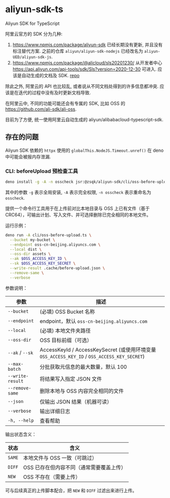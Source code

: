 # aliyun-sdk-ts

Aliyun SDK for TypeScript

阿里云官方的 SDK 分为几种:

1. <https://www.npmjs.com/package/aliyun-sdk>
   已经长期没有更新, 并且没有标注替代方案.
   之前的仓库 `aliyun/aliyun-sdk-nodejs` 已经改名为 `aliyun-UED/aliyun-sdk-js`.
2. <https://www.npmjs.com/package/@alicloud/sls20201230/>
   从开发者中心 <https://api.aliyun.com/api-tools/sdk/Sls?version=2020-12-30>
   可进入. 应该是自动生成的文档及 SDK.
   [repo](https://github.com/aliyun/alibabacloud-typescript-sdk)

除此之外, 阿里云的 API 也比较乱, 或者说从不同文档处得到的许多信息都冲突.
应该是在迭代的过程中没有及时更新文档导致.

在阿里云中, 不同的功能可能还会有专属的 SDK, 比如 OSS 的
<https://github.com/ali-sdk/ali-oss>.

目前为了方便, 统一使用阿里云自动生成的 aliyun/alibabacloud-typescript-sdk.

## 存在的问题

Aliyun SDK 依赖的 `httpx` 使用的 `globalThis.NodeJS.Timeout.unref()` 在 deno
中可能会被报内存泄漏.

### CLI: beforeUpload 预检查工具

```sh
deno install -g -A -n osscheck jsr:@zsqk/aliyun-sdk/cli/oss-before-upload
```

其中的参数 `-g` 表示全局安装, `-A` 表示完全权限, `-n osscheck` 表示重命名为 `osscheck`.

提供一个命令行工具用于在上传前对比本地目录与 OSS 上已有文件（基于 CRC64），可输出计划、写入文件、并可选择删除已完全相同的本地文件。

运行示例：

```bash
deno run -A cli/oss-before-upload.ts \
  --bucket my-bucket \
  --endpoint oss-cn-beijing.aliyuncs.com \
  --local dist \
  --oss-dir assets \
  --ak $OSS_ACCESS_KEY_ID \
  --sk $OSS_ACCESS_KEY_SECRET \
  --write-result .cache/before-upload.json \
  --remove-same \
  --verbose
```

参数说明：

|       参数       |                                             描述                                             |
| ---------------- | -------------------------------------------------------------------------------------------- |
| `--bucket`       | (必填) OSS Bucket 名称                                                                       |
| `--endpoint`     | endpoint，默认 `oss-cn-beijing.aliyuncs.com`                                                 |
| `--local`        | (必填) 本地文件夹路径                                                                        |
| `--oss-dir`      | OSS 目标前缀（可选）                                                                         |
| `--ak` / `--sk`  | AccessKeyId / AccessKeySecret (或使用环境变量 `OSS_ACCESS_KEY_ID` / `OSS_ACCESS_KEY_SECRET`) |
| `--max-batch`    | 分批获取元信息的最大数量，默认 100                                                           |
| `--write-result` | 将结果写入指定 JSON 文件                                                                     |
| `--remove-same`  | 删除本地与 OSS 内容完全相同的文件                                                            |
| `--json`         | 仅输出 JSON 结果（机器可读）                                                                 |
| `--verbose`      | 输出详细日志                                                                                 |
| `-h, --help`     | 查看帮助                                                                                     |

输出状态含义：

|  状态  |                   含义                   |
| ------ | ---------------------------------------- |
| `SAME` | 本地文件与 OSS 一致（可跳过）            |
| `DIFF` | OSS 已存在但内容不同（通常需要覆盖上传） |
| `NEW`  | OSS 不存在（需要上传）                   |

可与后续真正的上传脚本配合，把 `NEW` 和 `DIFF` 过滤出来进行上传。
